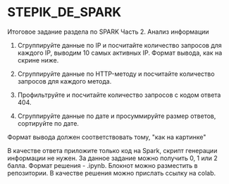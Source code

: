 # STEPIK_DE_SPARK
Итоговое задание раздела по SPARK
Часть 2. Анализ информации
1. Сгруппируйте данные по IP и посчитайте количество запросов для каждого IP, выводим 10 самых активных IP. Формат вывода, как на скрине ниже.

2. Сгруппируйте данные по HTTP-методу и посчитайте количество запросов для каждого метода.

3. Профильтруйте и посчитайте количество запросов с кодом ответа 404.

4. Сгруппируйте данные по дате и просуммируйте размер ответов, сортируйте по дате.

Формат вывода должен соответствовать тому, "как на картинке"



В качестве ответа приложите только код на Spark, скрипт генерации информации не нужен. За данное задание можно получить 0, 1 или 2 балла. Формат решения - .ipynb. Блокнот можно разместить в репозитории. В качестве решения можно прислать ссылку на colab.
